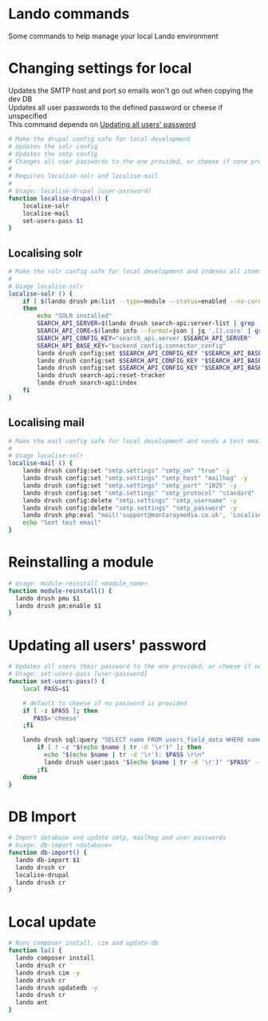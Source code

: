 # Lando commands
Some commands to help manage your local Lando environment

# Changing settings for local
Updates the SMTP host and port so emails won't go out when copying the dev DB  
Updates all user passwords to the defined password or cheese if unspecified  
This command depends on [Updating all users' password](https://github.com/MantaRayMedia/gists/blob/master/Lando/Commands.md#updating-all-users-password)

```bash
# Make the drupal config safe for local development
# Updates the solr config
# Updates the smtp config
# Changes all user passwords to the one provided, or cheese if none provided
#
# Requires localise-solr and localise-mail
#
# Usage: localise-drupal [user-password]
function localise-drupal() {
    localise-solr 
    localise-mail
    set-users-pass $1
}
```

## Localising solr

```bash
# Make the solr config safe for local development and indexes all items
#
# Usage localise-solr
localise-solr () {
	if [ $(lando drush pm:list --type=module --status=enabled --no-core --fields=name | grep "search_api" | wc -l) -ne 0 ]
	then
		echo "SOLR installed"
		SEARCH_API_SERVER=$(lando drush search-api:server-list | grep -i "solr" | awk '{print $1;}') 
		SEARCH_API_CORE=$(lando info --format=json | jq '.[].core' | grep -v "null" | tr -d '"') 
		SEARCH_API_CONFIG_KEY="search_api.server.$SEARCH_API_SERVER" 
		SEARCH_API_BASE_KEY="backend_config.connector_config" 
		lando drush config:set $SEARCH_API_CONFIG_KEY "$SEARCH_API_BASE_KEY.host" "search" -y
		lando drush config:set $SEARCH_API_CONFIG_KEY "$SEARCH_API_BASE_KEY.core" $SEARCH_API_CORE -y
		lando drush config:set $SEARCH_API_CONFIG_KEY "$SEARCH_API_BASE_KEY.path" "/" -y
		lando drush search-api:reset-tracker
		lando drush search-api:index
	fi
}
```

## Localising mail

```bash
# Make the mail config safe for local development and sends a test email
#
# Usage localise-solr
localise-mail () {
	lando drush config:set "smtp.settings" "smtp_on" "true" -y
	lando drush config:set "smtp.settings" "smtp_host" "mailhog" -y
	lando drush config:set "smtp.settings" "smtp_port" "1025" -y
	lando drush config:set "smtp.settings" "smtp_protocol" "standard" -y
	lando drush config:delete "smtp.settings" "smtp_username" -y
	lando drush config:delete "smtp.settings" "smtp_password" -y
	lando drush php:eval "mail('support@mantaraymedia.co.uk', 'Localised email settings', 'Hello mailhog :)', 'From: support@mantaraymedia.co.uk');"
	echo "Sent test email"
}
```

# Reinstalling a module
```bash
# Usage: module-reinstall <module_name>
function module-reinstall() {
  lando drush pmu $1 
  lando drush pm:enable $1
}
```

# Updating all users' password
```bash
# Updates all users their password to the one provided, or cheese if none provided
# Usage: set-users-pass [user-password]
function set-users-pass() {
    local PASS=$1

    # default to cheese if no password is provided
    if [ -z $PASS ]; then
       PASS='cheese'
    ;fi

    lando drush sql:query "SELECT name FROM users_field_data WHERE name != ''" | while read name; do
        if [ ! -z "$(echo $name | tr -d '\r')" ]; then
          echo "$(echo $name | tr -d '\r'): $PASS \r\n"
          lando drush user:pass "$(echo $name | tr -d '\r')" "$PASS" --quiet < /dev/null &> /dev/null
        ;fi
    done
}

```

# DB Import 
```bash
# Import database and update smtp, mailhog and user passwords
# Usage: db-import <database>
function db-import() {
  lando db-import $1
  lando drush cr 
  localise-drupal
  lando drush cr
}
```

# Local update
```bash
# Runs composer install, cim and update-db
function lu() {
  lando composer install
  lando drush cr
  lando drush cim -y
  lando drush cr
  lando drush updatedb -y
  lando drush cr
  lando ant
}
```
